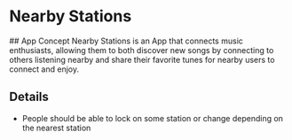 # Nearby Stations

## App Concept
Nearby Stations is an App that connects music enthusiasts, allowing them to both discover new songs by connecting to others listening nearby and share their favorite tunes for nearby users to connect and enjoy.

## Details
- People should be able to lock on some station or change depending on the nearest station
